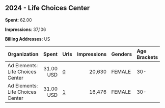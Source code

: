 ## 2024 - Life Choices Center 
**Spent**: 62.00

**Impressions**: 37,106

**Billing Addresses**: US

|Organization|Spent|Urls|Impressions|Genders|Age Brackets|Country Codes|
|:---|---:|:---|---:|:---|:---|:---|
|Ad Elements: Life Choices Center|31.00 USD|[0](https://www.snap.com/political-ads/asset/e3ba030e0bf7edf0141b41c9ac7527fb6bcbef86c31e62c827bd543f1d4eb5b3?mediaType=mp4)|20,630|FEMALE|30-|united states|
|Ad Elements: Life Choices Center|31.00 USD|[1](https://www.snap.com/political-ads/asset/e3ba030e0bf7edf0141b41c9ac7527fb6bcbef86c31e62c827bd543f1d4eb5b3?mediaType=mp4)|16,476|FEMALE|30-|united states|
